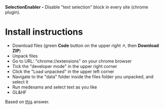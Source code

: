 **SelectionEnabler -** Disable "text selection" block in every site (chrome plugin).
# Install instructions
- Download files (green **Code** button on the upper right ↗, then **Download ZIP**)
- Unpack files
- Go to URL: "chrome://extensions" on your chrome browser
- Tick the "developer mode" in the upper right corner
- Click the "Load unpacked" in the upper left corner
- Navigate to the "data" folder inside the files folder you unpacked, and select it
- Run medexams and select text as you like
- GL&HF

Based on [this](https://superuser.com/a/1282849/507984) answer.
